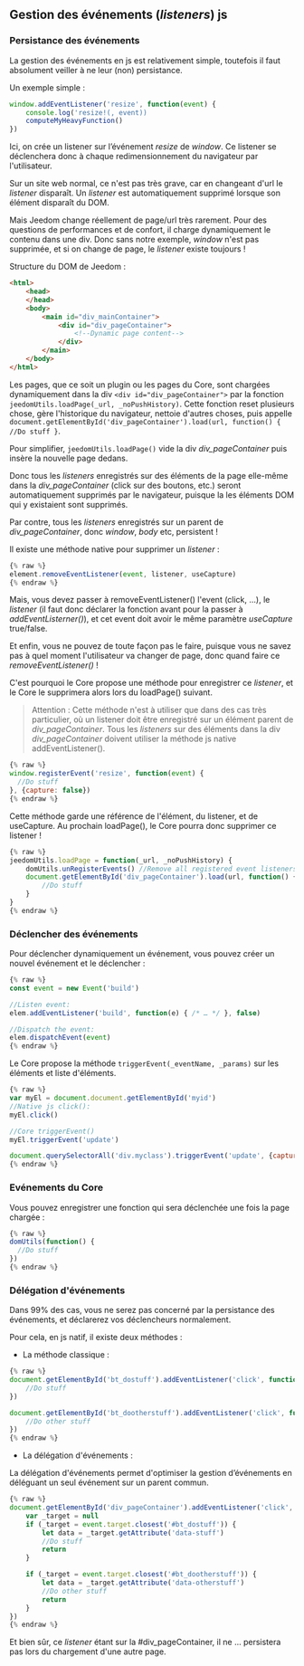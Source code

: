 ## Gestion des événements (*listeners*) js

### Persistance des événements

La gestion des événements en js est relativement simple, toutefois il faut absolument veiller à ne leur (non) persistance.

Un exemple simple :

````js
window.addEventListener('resize', function(event) {
    console.log('resize!(, event))
    computeMyHeavyFunction()
})
````

Ici, on crée un listener sur l’événement *resize* de *window*. Ce listener se déclenchera donc à chaque redimensionnement du navigateur par l'utilisateur.

Sur un site web normal, ce n'est pas très grave, car en changeant d'url le *listener* disparaît. Un *listener* est automatiquement supprimé lorsque son élément disparaît du DOM.

Mais Jeedom change réellement de page/url très rarement. Pour des questions de performances et de confort, il charge dynamiquement le contenu dans une div. Donc sans notre exemple, *window* n'est pas supprimée, et si on change de page, le *listener* existe toujours !

Structure du DOM de Jeedom :

````html
<html>
    <head>
    </head>
    <body>
        <main id="div_mainContainer">
			<div id="div_pageContainer">
                <!--Dynamic page content-->
            </div>
        </main>
    </body>
</html>
````

Les pages, que ce soit un plugin ou les pages du Core, sont chargées dynamiquement dans la div `<div id="div_pageContainer">` par la fonction `jeedomUtils.loadPage(_url, _noPushHistory)`. Cette fonction reset plusieurs chose, gère l'historique du navigateur, nettoie d'autres choses, puis appelle `document.getElementById('div_pageContainer').load(url, function() { //Do stuff }`.

Pour simplifier, `jeedomUtils.loadPage()` vide la div *div_pageContainer* puis insère la nouvelle page dedans.

Donc tous les *listeners* enregistrés sur des éléments de la page elle-même dans la *div_pageContainer* (click sur des boutons, etc.) seront automatiquement supprimés par le navigateur, puisque la les éléments DOM qui y existaient sont supprimés.

Par contre, tous les *listeners* enregistrés sur un parent de *div_pageContainer*, donc *window*, *body* etc, persistent !

Il existe une méthode native pour supprimer un *listener* :

````js
{% raw %}
element.removeEventListener(event, listener, useCapture)
{% endraw %}
````

Mais, vous devez passer à removeEventListener() l'event (click, ...), le *listener* (il faut donc déclarer la fonction avant pour la passer à *addEventListerner()*), et cet event doit avoir le même paramètre *useCapture* true/false.

Et enfin, vous ne pouvez de toute façon pas le faire, puisque vous ne savez pas à quel moment l'utilisateur va changer de page, donc quand faire ce *removeEventListener()* !

C'est pourquoi le Core propose une méthode pour enregistrer ce *listener*, et le Core le supprimera alors lors du loadPage() suivant.

> Attention : Cette méthode n'est à utiliser que dans des cas très particulier, où un listener doit être enregistré sur un élément parent de *div_pageContainer*. Tous les *listeners* sur des éléments dans la div *div_pageContainer* doivent utiliser la méthode js native addEventListener().

````js
{% raw %}
window.registerEvent('resize', function(event) {
  //Do stuff
}, {capture: false})
{% endraw %}
````

Cette méthode garde une référence de l'élément, du listener, et de useCapture. Au prochain loadPage(), le Core pourra donc supprimer ce listener !

````js
{% raw %}
jeedomUtils.loadPage = function(_url, _noPushHistory) {
    domUtils.unRegisterEvents() //Remove all registered event listeners
    document.getElementById('div_pageContainer').load(url, function() {
        //Do stuff
    }
}
{% endraw %}
````

### Déclencher des événements

Pour déclencher dynamiquement un événement, vous pouvez créer un nouvel événement et le déclencher :

````js
{% raw %}
const event = new Event('build')

//Listen event:
elem.addEventListener('build', function(e) { /* … */ }, false)

//Dispatch the event:
elem.dispatchEvent(event)
{% endraw %}
````

Le Core propose la méthode `triggerEvent(_eventName, _params)` sur les éléments et liste d'éléments.

````js
{% raw %}
var myEl = document.document.getElementById('myid')
//Native js click():
myEl.click()

//Core triggerEvent()
myEl.triggerEvent('update')

document.querySelectorAll('div.myclass').triggerEvent('update', {capture: false, bubbles: false, detail: 'myclass'})
{% endraw %}
````

### Evénements du Core

Vous pouvez enregistrer une fonction qui sera déclenchée une fois la page chargée :

````js
{% raw %}
domUtils(function() {
  //Do stuff
})
{% endraw %}
````

### Délégation d'événements

Dans 99% des cas, vous ne serez pas concerné par la persistance des événements, et déclarerez vos déclencheurs normalement.

Pour cela, en js natif, il existe deux méthodes :

- La méthode classique :

````js
{% raw %}
document.getElementById('bt_dostuff').addEventListener('click', function(event) {
    //Do stuff
})

document.getElementById('bt_dootherstuff').addEventListener('click', function(event) {
    //Do other stuff
})
{% endraw %}
````

- La délégation d'événements :

La délégation d'événements permet d'optimiser la gestion d’événements en déléguant un seul événement sur un parent commun.

````js
{% raw %}
document.getElementById('div_pageContainer').addEventListener('click', function(event) {
    var _target = null
    if (_target = event.target.closest('#bt_dostuff')) {
        let data = _target.getAttribute('data-stuff')
        //Do stuff
        return
    }

    if (_target = event.target.closest('#bt_dootherstuff')) {
        let data = _target.getAttribute('data-otherstuff')
        //Do other stuff
        return
    }
})
{% endraw %}
````

Et bien sûr, ce *listener* étant sur la #div_pageContainer, il ne ... persistera pas lors du chargement d'une autre page.